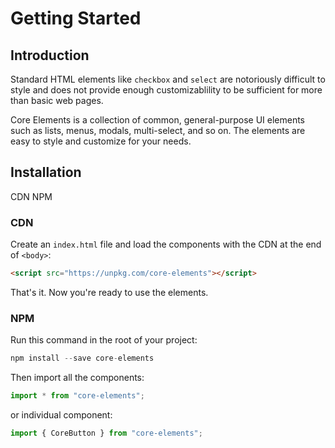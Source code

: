 # Getting Started

## Introduction

Standard HTML elements like `checkbox` and `select` are notoriously difficult to style and does not provide enough customizablility to be sufficient for more than basic web pages.

Core Elements is a collection of common, general-purpose UI elements such as lists, menus, modals, multi-select, and so on. The elements are easy to style and customize for your needs.

## Installation

<core-tabs>
  <core-tab target="cdn-tab" selected>CDN</core-tab>
  <core-tab target="npm-tab">NPM</core-tab>
</core-tabs>

<div id="cdn-tab">

### CDN

Create an `index.html` file and load the components with the CDN at the end of `<body>`:

```html
<script src="https://unpkg.com/core-elements"></script>
```

That's it. Now you're ready to use the elements.

</div>

<div id="npm-tab">

### NPM

Run this command in the root of your project:

```js
npm install --save core-elements

```

Then import all the components:

```js
import * from "core-elements";
```

or individual component:

```js
import { CoreButton } from "core-elements";
```

</div>
